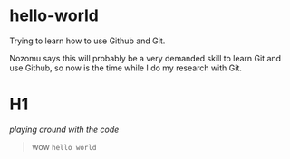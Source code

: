 # hello-world
Trying to learn how to use Github and Git.

Nozomu says this will probably be a very demanded skill to learn Git and use Github, so now is the time while I do my research with Git.
# H1
*playing around with the code*
>wow
`hello world`
